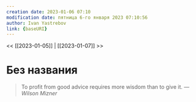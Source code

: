 ```yaml
---
creation date: 2023-01-06 07:10
modification date: пятница 6-го января 2023 07:10:56
author: Ivan Yastrebov
link: {baseURI}
---
```


<< [[2023-01-05]] | [[2023-01-07]] >>

# Без названия

> To profit from good advice requires more wisdom than to give it.
> — <cite>Wilson Mizner</cite>

